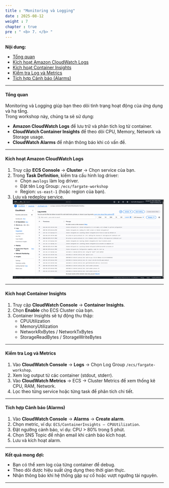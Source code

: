```yaml
---
title : "Monitoring và Logging"
date : 2025-08-12
weight : 7
chapter : true
pre : " <b> 7. </b> "
---
```


**Nội dung:**
- [Tổng quan](#tổng-quan)
- [Kích hoạt Amazon CloudWatch Logs](#kích-hoạt-amazon-cloudwatch-logs)
- [Kích hoạt Container Insights](#kích-hoạt-container-insights)
- [Kiểm tra Log và Metrics](#kiểm-tra-log-và-metrics)
- [Tích hợp Cảnh báo (Alarms)](#tích-hợp-cảnh-báo-alarms)

---

#### Tổng quan

Monitoring và Logging giúp bạn theo dõi tình trạng hoạt động của ứng dụng và hạ tầng.  
Trong workshop này, chúng ta sẽ sử dụng:
- **Amazon CloudWatch Logs** để lưu trữ và phân tích log từ container.
- **CloudWatch Container Insights** để theo dõi CPU, Memory, Network và Storage usage.
- **CloudWatch Alarms** để nhận thông báo khi có vấn đề.

---

#### Kích hoạt Amazon CloudWatch Logs

1. Truy cập **ECS Console** → **Cluster** → Chọn service của bạn.
2. Trong **Task Definition**, kiểm tra cấu hình log driver:
   - Chọn `awslogs` làm log driver.
   - Đặt tên Log Group: `/ecs/fargate-workshop`
   - Region: `us-east-1` (hoặc region của bạn).
3. Lưu và redeploy service.
![Amazon CloudWatch Logs](/images/07/01.png)
---

#### Kích hoạt Container Insights

1. Truy cập **CloudWatch Console** → **Container Insights**.
2. Chọn **Enable** cho ECS Cluster của bạn.
3. Container Insights sẽ tự động thu thập:
   - CPUUtilization
   - MemoryUtilization
   - NetworkRxBytes / NetworkTxBytes
   - StorageReadBytes / StorageWriteBytes

---

#### Kiểm tra Log và Metrics

1. Vào **CloudWatch Console** → **Logs** → Chọn Log Group `/ecs/fargate-workshop`.
2. Xem log output từ các container (stdout, stderr).
3. Vào **CloudWatch Metrics** → ECS → Cluster Metrics để xem thống kê CPU, RAM, Network.
4. Lọc theo từng service hoặc từng task để phân tích chi tiết.

---

#### Tích hợp Cảnh báo (Alarms)

1. Vào **CloudWatch Console** → **Alarms** → **Create alarm**.
2. Chọn metric, ví dụ: `ECS/ContainerInsights – CPUUtilization`.
3. Đặt ngưỡng cảnh báo, ví dụ: CPU > 80% trong 5 phút.
4. Chọn SNS Topic để nhận email khi cảnh báo kích hoạt.
5. Lưu và kích hoạt alarm.

---

**Kết quả mong đợi:**
- Bạn có thể xem log của từng container để debug.
- Theo dõi được hiệu suất ứng dụng theo thời gian thực.
- Nhận thông báo khi hệ thống gặp sự cố hoặc vượt ngưỡng tài nguyên.

---
